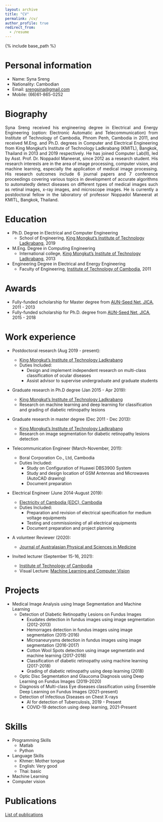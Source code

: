 ```yaml
---
layout: archive
title: "CV"
permalink: /cv/
author_profile: true
redirect_from:
  - /resume
---
```


{% include base_path %}

Personal information 
======
* Name: Syna Sreng
* Nationality: Cambodian
* Email: srengsina@gmail.com
* Mobile: (66)61-865-0252

Biography
======
<p align="justify">Syna Sreng received his engineering degree in Electrical and Energy Engineering (option: Electronic Automatic and Telecommunication) from Institute of Technology of Cambodia, Phnom Penh, Cambodia in 2011, and received M.Eng. and Ph.D. degrees in Computer and Electrical Engineering from King Mongkut’s Institute of Technology Ladkrabang (KMITL), Bangkok, Thailand in 2013 and 2019 respectively. He has joined Computer Lab(II), led by Asst. Prof. Dr. Noppadol Maneerat, since 2012 as a research student. His research interests are in the area of image processing, computer vision, and machine learning, especially the application of medical image processing. His research outcomes include 6 journal papers and 7 conference proceedings covering various topics in development of accurate algorithms to automatedly detect diseases on different types of medical images such as retinal images, x-ray images, and microscope images. He is currently a postdoctoral fellow in the laboratory of professor Noppadol Maneerat at KMITL, Bangkok, Thailand.</p>

Education
======

* Ph.D. Degree in Electrical and Computer Engineering 
  * School of Engineering, [King Mongkut’s Institute of Technology Ladkrabang](https://www.kmitl.ac.th/), 2019 
* M.Eng. Degree in Computing Engineering
  * International college, [King Mongkut’s Institute of Technology Ladkrabang](https://www.kmitl.ac.th/), 2013
* Engineering Degree in Electrical and Energy Engineering
  * Faculty of Engineering, [Institute of Technology of Cambodia](https://www.itc.edu.kh/), 2011

Awards
======
* Fully-funded scholarship for Master degree from [AUN-Seed Net, JICA](https://seed-net.org/), 2011 - 2013          
* Fully-funded scholarship for Ph.D. degree from [AUN-Seed Net, JICA](https://seed-net.org/), 2015 - 2018

Work experience
======
* Postdoctoral research (Aug 2019 - present):
  * [King Mongkut’s Institute of Technology Ladkrabang](https://www.kmitl.ac.th/)
  * Duties Included: 
    * Design and implement independent research on multi-class classification of ocular diseases
    * Assist advisor to supervise undergraduate and graduate students 
  
* Graduate research in Ph.D degree (Jan 2015 - Apr 2019):
  * [King Mongkut’s Institute of Technology Ladkrabang](https://www.kmitl.ac.th/)
  * Research on machine learning and deep learning for classification and grading of diabetic retinopathy lesions  

* Graduate research in master degree (Dec 2011 - Dec 2013):
  * [King Mongkut’s Institute of Technology Ladkrabang](https://www.kmitl.ac.th/)
  * Research on image segmentation for diabetic retinopathy lesions detection   

* Telecommunication Engineer (March-November, 2011):
  * Boral Corporation Co., Ltd, Cambodia 
  * Duties Included:
    * Study on Configuration of Huawei DBS3900 System 
    * Study and design location of GSM Antennas and Microwaves (AutoCAD drawing)  
    * Document preparation 
  
* Electrical Engineer (June 2014-August 2019):
  * [Electricity of Cambodia (EDC), Cambodia](https://www.edc.com.kh/)
  * Duties Included:
    * Preparation and revision of electrical specification for medium voltage equipments  
    * Testing and commissioning of all electrical equipments 
    * Document preparation and project planning

* A volunteer Reviewer (2020):
  * [Journal of Australasian Physical and Sciences in Medicine](https://portal.issn.org/resource/ISSN/0158-9938)

* Invited lecturer (September 15-16, 2021):
  * [Institute of Technology of Cambodia](https://www.itc.edu.kh/)
  * Visual Lecture: [Machine Learning and Computer Vision](https://synasreng.github.io/teaching/)

Projects
======
* Medical Image Analysis using Image Segmentation and Machine Learning
  * Detection of Diabetic Retinopathy Lesions on Fundus Images
    * Exudates detection in fundus images using image segmentation (2012-2013)
    * Hemorrages detection in fundus images using image segmentation (2015-2016)
    * Microaneurysms detection in fundus images using image segmentation (2016-2017)
    * Cotton Wool Spots detection using image segmentatin and machine learning (2017-2018)
    * Classification of diabetic retinopathy using machine learning (2017-2018)
    * Grading of diabetic retinopathy using deep learning (2018)
  * Optic Disc Segmentation and Glaucoma Diagnosis using Deep Learning on Fundus Images (2019-2020)
  * Diagnosis of Multi-class Eye diseases classification using Ensemble Deep Learning on Fundus Images (2021-present)
  * Detection of Infectious Diseases on Chest X-rays
    * AI for detection of Tuberculosis, 2019 - Present
    * COVID-19 detection using deep learning, 2021-Present

Skills
======
* Programming Skills
  * Matlab
  * Python
* Language Skills
  * Khmer: Mother tongue
  * English: Very good
  * Thai: basic 
* Machine Learning
* Computer vision


Publications
======
  [List of publications](https://synasreng.github.io/publications/) 
  
